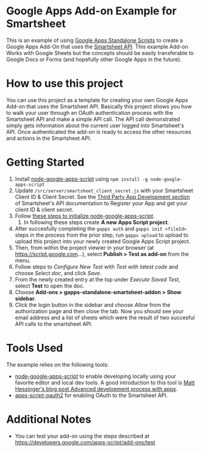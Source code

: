 # Google Apps Add-on Example for Smartsheet
This is an example of using [Google Apps Standalone Scripts](https://developers.google.com/apps-script/guides/standalone) to create a Google Apps Add-On that uses the [Smartsheet API](http://smartsheet-platform.github.io/api-docs/). This example Add-on Works with Google Sheets but the concepts should be easily transferable to Google Docs or Forms (and hopefully other Google Apps in the future).

# How to use this project
You can use this project as a template for creating your own Google Apps Add-on that uses the Smartsheet API. Basically this project shows you how to walk your user through an OAuth authentication process with the Smartsheet API and make a simple API call. The API call demonstrated simply gets information about the current user logged into Smartsheet's API. Once authenticated the add-on is ready to access the other resources and actions in the Smartsheet API.

# Getting Started
1. Install [node-google-apps-script](https://www.npmjs.com/package/node-google-apps-script#12-independent-developer-console-project) using `npm install -g node-google-apps-script`  
1. Update `/src/server/smartsheet_client_secret.js` with your Smartsheet Client ID & Client Secret. See the [Third Party App Development section](http://smartsheet-platform.github.io/api-docs/#third-party-app-development) of Smartsheet's API documentation to Register your App and get your client ID & client secret. 
1. Follow [these steps to initialize node-google-apps-script](https://www.npmjs.com/package/node-google-apps-script#quickstart).  
    1. In following these steps create **A new Apps Script project**.
1. After succesfully completing the `gapps auth` and `gapps init <fileId>` steps in the process from the prior step, run `gapps upload` to upload to upload this project into your newly created Google Apps Script project.
1. Then, from within the project viewier in your browser (at https://script.google.com...), select **Publish > Test as add-on** from the menu.
1. Follow steps to *Configure New Test* with *Test with latest code* and choose *Select doc*, and click *Save*.
1. From the newly created entry at the top under *Execute Saved Test*, select **Test** to open the doc. 
1. Choose **Add-ons > gapps-standalone-smartsheet-addon > Show sidebar**.
1. Click the login button in the sidebar and choose *Allow* from the authorization page and then close the tab. Now you should see your email address and a list of sheets which were the result of two succesful API calls to the smartsheet API.



# Tools Used
The example relies on the following tools:

* [node-google-apps-script](https://www.npmjs.com/package/node-google-apps-script#12-independent-developer-console-project) to enable developing locally using your favorite editor and local dev tools. A good introduction to this tool is [Matt Hessinger's blog post Advanced development process with apps](https://developers.googleblog.com/2015/12/advanced-development-process-with-apps.html).
* [apps-script-oauth2](https://github.com/googlesamples/apps-script-oauth2) for enabling OAuth to the Smartsheet API.

# Additional Notes
* You can test your add-on using the steps described at https://developers.google.com/apps-script/add-ons/test
